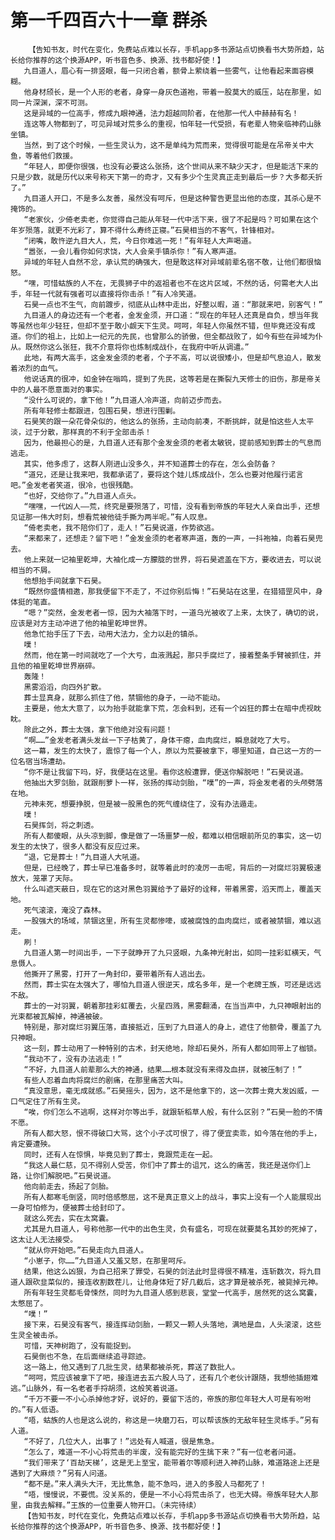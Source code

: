 # 第一千四百六十一章 群杀
        【告知书友，时代在变化，免费站点难以长存，手机app多书源站点切换看书大势所趋，站长给你推荐的这个换源APP，听书音色多、换源、找书都好使！】
       九目道人，眉心有一排竖眼，每一只闭合着，额骨上萦绕着一些雾气，让他看起来面容模糊。
       他身材颀长，是一个人形的老者，身穿一身灰色道袍，带着一股莫大的威压，站在那里，如同一片深渊，深不可测。
       这是异域的一位高手，修成九眼神通，法力超越同阶者，在他那一代人中赫赫有名！
       连这等人物都到了，可见异域对荒多么的重视，怕年轻一代受损，有老辈人物亲临神药山脉坐镇。
       当然，到了这个时候，一些生灵认为，这不是单纯为荒而来，觉得很可能是在吊帝关中大鱼，等着他们救援。
       “年轻人，即便你很强，也没有必要这么张扬，这个世间从来不缺少天才，但是能活下来的只是少数，就是历代以来号称天下第一的奇才，又有多少个生灵真正走到最后一步？大多都夭折了。”
       九目道人开口，不是多么友善，虽然没有呵斥，但是这种警告更显出他的态度，其杀心是不掩饰的。
       “老家伙，少倚老卖老，你觉得自己能从年轻一代中活下来，很了不起是吗？可如果在这个年岁殒落，就更不光彩了，算不得什么寿终正寝。”石昊相当的不客气，针锋相对。
       “闭嘴，敢忤逆九目大人，荒，今日你难逃一死！”有年轻人大声喝道。
       “嚣张，一会儿看你如何求饶，大人会亲手镇杀你！”有人寒声道。
       异域的年轻人自然不忿，承认荒的确强大，但是敢这样对异域前辈名宿不敬，让他们都很恼怒。
       “嘿，可惜蛄族的人不在，无畏狮子中的返祖者也不在这片区域，不然的话，何需老大人出手，年轻一代就有强者可以直接将你击杀！”有人冷笑道。
       石昊一点也不生气，向前踱步，彻底从山林中走出，好整以暇，道：“那就来吧，别客气！”
       九目道人的身边还有一个老者，金发金须，开口道：“现在的年轻人还真是自负，想当年我等虽然也年少轻狂，但却不至于敢小觑天下生灵。呵呵，年轻人你虽然不错，但毕竟还没有成道。你们的祖上，比如上一纪元的先民，也曾那么的骄傲，但全都战败了，如今有些在异域为仆从。既然你这么张狂，我不介意将你也炼制成战仆，在我府中听从调遣。”
       此地，有两大高手，这金发金须的老者，个子不高，可以说很矮小，但是却气息迫人，散发着浓烈的血气。
       他说话真的很冲，如金钟在嗡鸣，提到了先民，这等若是在撕裂九天修士的旧伤，那是帝关中的人最不愿意面对的事实。
       “没什么可说的，拿下他！”九目道人冷声道，向前迈步而去。
       所有年轻修士都跟进，包围石昊，想进行围剿。
       石昊笑的跟一朵花骨朵似的，他这么的张扬，主动向前凑，不断挑衅，就是怕这些人太平淡，过于分散，那样真的不利于全部击杀！
       因为，他最担心的是，九目道人还有那个金发金须的老者太敏锐，提前感知到葬士的气息而逃走。
       其实，他多虑了，这群人刚进山没多久，并不知道葬士的存在，怎么会防备？
       “道兄，还是让我来吧，我都承诺了，要将这个娃儿炼成战仆，怎么也要对他履行诺言吧。”金发老者笑道，很冷，也很残酷。
       “也好，交给你了。”九目道人点头。
       “嘿嘿，一代凶人——荒，终究是要殒落了，可惜，没有看到帝族的年轻大人亲自出手，还想见证那一伟大时刻，想看荒被他徒手撕为两半呢。”有人叹息。
       “倚老卖老，我不陪你们了，走人！”石昊说道，作势欲逃。
       “来都来了，还想走？留下吧！”金发金须的老者寒声道，轰的一声，一抖袍袖，向着石昊兜去。
       他上来就一记袖里乾坤，大袖化成一方朦胧的世界，将石昊遮盖在下方，要收进去，可以说相当的不屑。
       他想抬手间就拿下石昊。
       “既然你盛情相邀，那我便留下不走了，不过你别后悔！”石昊站在这里，在猎猎罡风中，身体挺的笔直。
       “嗯？”突然，金发老者一惊，因为大袖落下时，一道乌光被收了上来，太快了，确切的说，应该是对方主动冲进了他的袖里乾坤世界。
       他急忙抬手压了下去，动用大法力，全力以赴的镇杀。
       噗！
       然而，他在第一时间就吃了一个大亏，血液溅起，那只手腐烂了，接着整条手臂被抓住，并且他的袖里乾坤世界崩碎。
       轰隆！
       黑雾滔滔，向四外扩散。
       葬士显真身，就那么抓住了他，禁锢他的身子，一动不能动。
       主要是，他太大意了，以为抬手就能拿下荒，怎会料到，还有一个凶狂的葬士在暗中虎视眈眈。
       除此之外，葬士太强，拿下他绝对没有问题！
       “啊……”金发老者满头发丝一下子枯黄了，身体干瘪，血肉腐烂，瞬息就吃了大亏。
       这一幕，发生的太快了，震惊了每一个人，原以为荒要被拿下，哪里知道，自己这一方的一位名宿当场遭劫。
       “你不是让我留下吗，好，我便站在这里。看你这般遭罪，便送你解脱吧！”石昊说道。
       他抽出大罗剑胎，就跟削萝卜一样，张扬的挥动剑胎，“噗”的一声，将金发老者的头颅劈落在地。
       元神未死，想要挣脱，但是被一股黑色的死气缠绕住了，没有办法遁走。
       噗！
       石昊挥剑，将之刺透。
       所有人都傻眼，从头凉到脚，像是做了一场噩梦一般，都难以相信眼前所见的事实，这一切发生的太快了，很多人都没有反应过来。
       “退，它是葬士！”九目道人大吼道。
       但是，已经晚了，葬士早已准备多时，就等着此时的凌厉一击呢，背后的一对腐烂羽翼极速放大，笼罩了天际。
       什么叫遮天蔽日，现在它的这对黑色羽翼给予了最好的诠释，带着黑雾，滔天而上，覆盖天地。
       死气滚滚，淹没了森林。
       一股强大的场域，禁锢这里，所有生灵都惨嚎，或被腐蚀的血肉腐烂，或者被禁锢，难以逃走。
       刷！
       九目道人第一时间出手，一下子就睁开了九只竖眼，九条神光射出，如同一挂彩虹横天，气息慑人。
       他撕开了黑雾，打开了一角封印，要带着所有人逃出去。
       然而，葬士实在太强大了，哪怕九目道人很逆天，成名多年，是一个老牌王族，可还是远远不敌。
       葬士的一对羽翼，朝着那挂彩虹覆去，火星四溅，黑雾翻涌，在当当声中，九只神眼射出的光束都被瓦解掉，神通被破。
       特别是，那对腐烂羽翼压落，直接抵近，压到了九目道人的身上，遮住了他额骨，覆盖了九只神眼。
       这一刻，葬士动用了一种特别的古术，封天绝地，除却石昊外，所有人都如同带上了枷锁。
       “我动不了，没有办法逃走！”
       “不好，九目道人前辈那么大的神通，结果……根本就没有来得及血拼，就被压制了！”
       有些人忍着血肉将腐烂的剧痛，在那里痛苦大叫。
       “真没意思，毫无成就感。”石昊摇头，因为，这不是他拿下的，这一次葬士竟大发凶威，一口气定住了所有生灵。
       “唉，你们怎么不逃啊，这样对尔等出手，就跟斩稻草人般，有什么区别？”石昊一脸的不情不愿。
       所有人都大怒，恨不得破口大骂，这个小子忒可恨了，得了便宜卖乖，如今落在他的手上，肯定要遭殃。
       同时，还有人在惊惧，毕竟见到了葬士，竟跟荒走在一起。
       “我这人最仁慈，见不得别人受苦，你们中了葬士的诅咒，这么的痛苦，我还是送你们上路，让你们解脱吧。”石昊说道。
       他向前走去，扬起了剑胎。
       所有人都寒毛倒竖，同时倍感憋屈，这不是真正意义上的战斗，事实上没有一个人能展现出一身可怕修为，便被葬士给封印了。
       就这么死去，实在太窝囊。
       尤其是九目道人，号称他那一代中的出色生灵，负有盛名，可现在就要莫名其妙的死掉了，这太让人无法接受。
       “就从你开始吧。”石昊走向九目道人。
       “小崽子，你……”九目道人又羞又怒，在那里呵斥。
       结果，他这么凶狠，为自己招来了罪受，石昊的剑法此时显得很不精准，连斩数次，将九目道人跟砍韭菜似的，接连收割数茬儿，让他身体短了好几截后，这才算是被杀死，被毙掉元神。
       所有年轻生灵都毛骨悚然，同时为九目道人感到悲哀，堂堂一代高手，居然死的这么窝囊，太憋屈了。
       “噗！”
       接下来，石昊没有客气，接连挥动剑胎，一颗又一颗人头落地，满地是血，人头滚滚，这些生灵全被击杀。
       可惜，天神树跑了，没有能捉到。
       石昊倒也不急，在后面继续追寻踪迹。
       这一路上，他又遇到了几批生灵，结果都被杀死，葬送了数批人。
       “呵呵，荒应该被拿下了吧，接连进去五六股人马了，还有几个老伙计跟随，我想他插翅难逃。”山脉外，有一名老者手捋胡须，这般笑着说道。
       “千万不要一不小心杀掉他才好，说好的，要留下活的，帝族的那位年轻大人可是有吩咐的。”有人低语。
       “唔，蛄族的人也是这么说的，称这是一块磨刀石，可以帮该族的无敌年轻生灵练手。”另有人道。
       “不好了，几位大人，出事了！”远处有人喊道，很是焦急。
       “怎么了，难道一不小心将荒击的半废，没有能完好的生擒下来？”有一位老者问道。
       “我们带来了‘百劫天梯’，这是无上至宝，能带着尔等顺利进入神药山脉，难道路途上还是遇到了大麻烦？”另有人问道。
       “都不是。”来人满头大汗，无比焦急，能不急吗，进入的多股人马都死了！
       “唔，慢慢说，不要慌。没关系的，便是一不小心将荒击杀了，也无大碍。帝族年轻大人那里，由我去解释。”王族的一位重要人物开口。（未完待续）
       【告知书友，时代在变化，免费站点难以长存，手机app多书源站点切换看书大势所趋，站长给你推荐的这个换源APP，听书音色多、换源、找书都好使！】